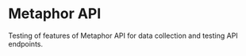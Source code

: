 # Metaphor API

Testing of features of Metaphor API for data collection and testing API endpoints.







